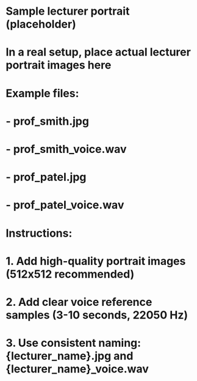 # Sample lecturer portrait (placeholder)
# In a real setup, place actual lecturer portrait images here
# Example files:
# - prof_smith.jpg
# - prof_smith_voice.wav
# - prof_patel.jpg  
# - prof_patel_voice.wav

# Instructions:
# 1. Add high-quality portrait images (512x512 recommended)
# 2. Add clear voice reference samples (3-10 seconds, 22050 Hz)
# 3. Use consistent naming: {lecturer_name}.jpg and {lecturer_name}_voice.wav
